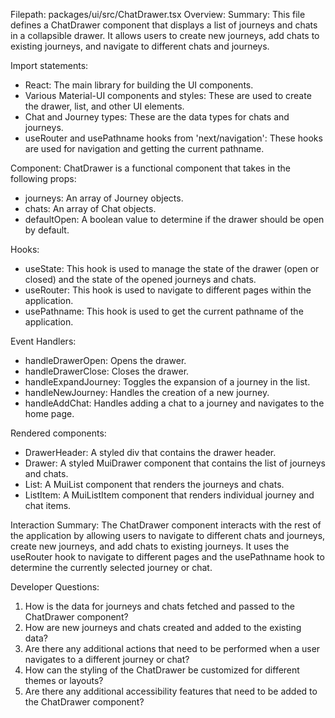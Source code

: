 Filepath: packages/ui/src/ChatDrawer.tsx
Overview: Summary:
This file defines a ChatDrawer component that displays a list of journeys and chats in a collapsible drawer. It allows users to create new journeys, add chats to existing journeys, and navigate to different chats and journeys.

Import statements:
- React: The main library for building the UI components.
- Various Material-UI components and styles: These are used to create the drawer, list, and other UI elements.
- Chat and Journey types: These are the data types for chats and journeys.
- useRouter and usePathname hooks from 'next/navigation': These hooks are used for navigation and getting the current pathname.

Component:
ChatDrawer is a functional component that takes in the following props:
  - journeys: An array of Journey objects.
  - chats: An array of Chat objects.
  - defaultOpen: A boolean value to determine if the drawer should be open by default.

Hooks:
- useState: This hook is used to manage the state of the drawer (open or closed) and the state of the opened journeys and chats.
- useRouter: This hook is used to navigate to different pages within the application.
- usePathname: This hook is used to get the current pathname of the application.

Event Handlers:
- handleDrawerOpen: Opens the drawer.
- handleDrawerClose: Closes the drawer.
- handleExpandJourney: Toggles the expansion of a journey in the list.
- handleNewJourney: Handles the creation of a new journey.
- handleAddChat: Handles adding a chat to a journey and navigates to the home page.

Rendered components:
- DrawerHeader: A styled div that contains the drawer header.
- Drawer: A styled MuiDrawer component that contains the list of journeys and chats.
- List: A MuiList component that renders the journeys and chats.
- ListItem: A MuiListItem component that renders individual journey and chat items.

Interaction Summary:
The ChatDrawer component interacts with the rest of the application by allowing users to navigate to different chats and journeys, create new journeys, and add chats to existing journeys. It uses the useRouter hook to navigate to different pages and the usePathname hook to determine the currently selected journey or chat.

Developer Questions:
1. How is the data for journeys and chats fetched and passed to the ChatDrawer component?
2. How are new journeys and chats created and added to the existing data?
3. Are there any additional actions that need to be performed when a user navigates to a different journey or chat?
4. How can the styling of the ChatDrawer be customized for different themes or layouts?
5. Are there any additional accessibility features that need to be added to the ChatDrawer component?

